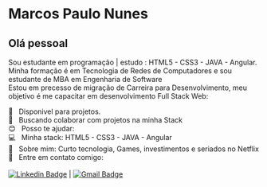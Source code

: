 # Marcos Paulo Nunes

## Olá pessoal
Sou estudante em programação  | estudo  : HTML5 - CSS3 - JAVA - Angular.<br>
Minha formação é em Tecnologia de Redes de Computadores e sou estudante de MBA em Engenharia de Software<br> 
Estou em precesso de migração de Carreira para Desenvolvimento, meu objetivo é me capacitar em desenvolvimento Full Stack Web:

:briefcase:  &nbsp; Disponivel para projetos.
 <br/> :purple_heart: &nbsp; Buscando colaborar com projetos na minha Stack
 <br/> :blush: &nbsp; Posso te ajudar:
 <br/> :computer: &nbsp; Minha stack: HTML5 - CSS3 - JAVA - Angular
 <br/> 💬  &nbsp; Sobre mim: Curto tecnologia, Games, investimentos e seriados no Netflix
 <br/> :email: &nbsp; Entre em contato comigo:
 <br/>
 <br/>[![Linkedin Badge](https://img.shields.io/badge/-MarcosPauloNunes-blue?style=flat-square&logo=Linkedin&logoColor=white&link=https://www.linkedin.com/in/marcos-paulo-nunes-89628488/)](https://www.linkedin.com/in/marcos-paulo-nunes-89628488) 
| 
[![Gmail Badge](https://img.shields.io/badge/-marcosnunes.code@gmail.com-c14438?style=flat-square&logo=Gmail&logoColor=white&link=mailto:marcosnunes.code@gmail.com)](marcosnunes.code@gmail.com)
